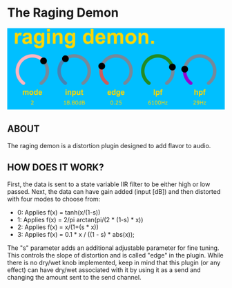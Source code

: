 # The Raging Demon


![Alt text](rd.PNG?raw=true "the raging demon.")

## ABOUT 

The raging demon is a distortion plugin designed to add flavor to audio.

## HOW DOES IT WORK?

First, the data is sent to a state variable IIR filter to be either high or low passed. Next, the data can have gain added (input [dB]) and then distorted with four modes to choose from:

- 0: Applies f(x) = tanh(x/(1-s))
- 1: Applies f(x) = 2/pi arctan(pi/(2 * (1-s) * x))
- 2: Applies f(x) = x/(1+(s * x))
- 3: Applies f(x) = 0.1 * x / ((1 - s) * abs(x));

The "s" parameter adds an additional adjustable parameter for fine tuning. This controls the slope of distortion and is called "edge" in the plugin. While there is no dry/wet knob implemented, keep in mind that this plugin (or any effect) can have dry/wet associated with it by using it as a send and changing the amount sent to the send channel.


